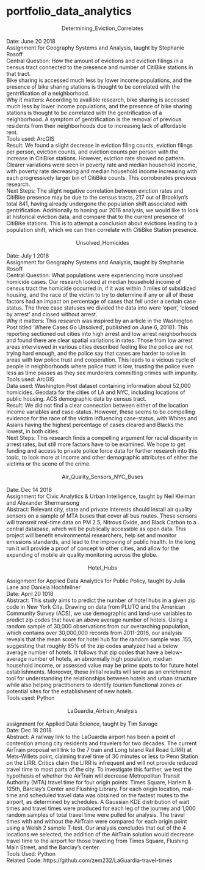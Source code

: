 # portfolio_data_analytics

<center>Determining_Eviction_Correlates</center>
<br>
Date: June 20 2018
<br>
Assignment for Geography Systems and Analysis, taught by Stephanie Rosoff
<br>
Central Question: How the amount of evictions and eviction filings in a census tract connected to the presence and number of CitiBike stations in that tract.
<br>
Bike sharing is accessed much less by lower income populations, and the presence of bike sharing stations is thought to be correlated with the gentrification of a neighborhood.
<br>
Why it matters: According to availible research, bike sharing is accessed much less by lower income populations, and the presence of bike sharing stations is thought to be correlated with the gentrification of a neighborhood. A symptom of gentrification is the removal of previous residents from their neighborhoods due to increasing lack of affordable rent. 
<br>
Tools used: ArcGIS
<br>
Result: We found a slight decrease in eviction filing counts, eviction filings per person, eviction counts, and eviction counts per person with the increase in CitiBike stations. However, eviction rate showed no pattern. Clearer variations were seen in poverty rate and median household income, with poverty rate decreasing and median household income increasing with each progressively larger bin of CitiBike counts. This corroborates previous research. 
<br>
Next Steps: The slight negative correlation between eviction rates and CitiBike presence may be due to the census tracts, 217 out of Brooklyn’s total 841, having already undergone the population shift associated with gentrification. Additionally to honing our 2016 analysis, we would like to look at historical eviction data, and compare that to the current presence of CitiBike stations. This is to attempt a conclusion about evictions leading to a population
shift, which we can then correlate with CitiBike Station presence. 
<br>
<br>

<center>Unsolved_Homicides</center>
<br>
Date: July 1 2018
<br>
Assignment for Geography Systems and Analysis, taught by Stephanie Rosoff
<br>
Central Question: What populations were experiencing more unsolved homicide cases. Our research looked at median household income of census tract the homicide occurred in, if it was within .1 miles of subsidized housing, and the race of the victim to try to determine if any or all of these factors had an impact on percentage of cases that fell under a certain case status. The three case statuses we divided the data into were ‘open’, ‘closed by arrest’ and closed without arrest.
<br>
Why it matters: This research was inspired by an article in the Washington Post titled ‘Where Cases Go Unsolved’, published on June 6, 20181. This reporting sectioned out cities into high arrest and low arrest neighborhoods and found there are clear spatial variations in rates. Those from low arrest areas interviewed in various cities described feeling like the police are not trying hard enough, and the police say that cases are harder to solve in areas with low police trust and cooperation. This leads to a vicious cycle of people in neighborhoods where police trust is low, trusting the police even less as time passes as they see murderers committing crimes with impunity.
<br>
Tools used: ArcGIS
<br>
Data used: Washington Post dataset containing information about 52,000 homicides. Geodata for the cities of LA and NYC, including locations of public housing. ACS demographic data by census tract. 
<br>
Result: We did not find a clear connection between either of the location income variables and case-status. However, these seems to be compelling evidence for the race of the victim influencing case-status, with Whites and Asians having the highest percentage of cases cleared and Blacks the lowest, in both cities.
<br>
Next Steps: This research finds a compelling argument for racial disparity in arrest rates, but still more factors have to be examined. We hope to get funding and access to private police force data for further research into this topic, to look more at income and other demographic attributes of either the victims or the scene of the crime.
<br>
<br>

<center>Air_Quality_Sensors_NYC_Buses</center>
<br>
Date: Dec 14 2018
<br>
Assignment for Civic Analytics & Urban Intelligence, taught by Neil Kleiman and Alexander Shermansong
<br>
Abstract: Relevant city, state and private interests should install air quality sensors on a sample of MTA buses that cover all bus routes. These sensors will transmit real-time data on PM 2.5, Nitrous Oxide, and Black Carbon to a central database, which will be publically accessible as open data. This project will benefit environmental researchers, help set and monitor emissions standards, and lead to the improving of public health. In the long run it will provide a proof of concept to other cities, and allow for the expanding of mobile air quality monitoring across the globe.
<br>
<br>

<center>Hotel_Hubs</center>
<br>
Assignment for Applied Data Analytics for Public Policy, taught by Julia Lane and Daniela Hochfellner
<br>
Date: April 20 1018
<br>
Abstract: This study aims to predict the number of hotel hubs in a given zip code in New York City. Drawing on data from PLUTO and the American Community Survey (ACS), we use demographic and land-use variables to predict zip codes that have an above average number of hotels. Using a random sample of 30,000 observations from our overarching population, which contains over 30,000,000 records from 2011-2016, our analysis reveals that the mean score for hotel hub for the random sample was .155, suggesting that roughly 85% of the zip codes analyzed had a below average number of hotels. It follows that zip codes that have a below-average number of hotels, an abnormally high population, median household income, or assessed value may be prime spots to for future hotel establishments. Moreover, these initial results will serve as an enrichment tool for understanding the relationships between hotels and urban structure while also helping practitioners to identify tourism functional zones or potential sites for the establishment of new hotels.
<br>
Tools used: Python 
<br>
<br>

<center>LaGuardia_Airtrain_Analysis</center>
<br>
assignment for Applied Data Science, taught by Tim Savage
<br>
Date: Dec 18 2018
<br>
Abstract: 
A railway link to the LaGuardia airport has been a point of contention among city residents and travelers for two decades. The current AirTrain proposal will link to the 7 train and Long Island Rail Road (LIRR) at Mets-Willets point, claiming travel time of 30 minutes or less to Penn Station on the LIRR. Critics claim the LIRR is infrequent and will not provide reduced travel time to most parts of the city. To investigate this further, we test the hypothesis of whether the AirTrain will decrease Metropolitan Transit Authority (MTA) travel time for four origin points: Times Square, Harlem & 125th, Barclay’s Center and Flushing Library. For each origin location, real-time and scheduled travel data was obtained on the fastest routes to the airport, as determined by schedules. A Gaussian KDE distribution of wait times and travel times were produced for each leg of the journey and 1,000 random samples of total travel time were pulled for analysis. The travel times with and without the AirTrain were compared for each origin point using a Welsh 2 sample T-test. Our analysis concludes that out of the 4 locations we selected, the addition of the AirTrain solution would decrease travel time to the airport for those traveling from Times Square, Flushing Main Street, and the Barclay’s center.
<br>
Tools Used: Python
<br>
Related Code: https://github.com/zem232/LaGuardia-travel-times
<br><br>



